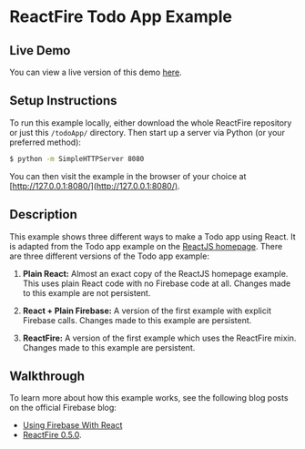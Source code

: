 # ReactFire Todo App Example

## Live Demo

You can view a live version of this demo [here](https://reactfiretodoapp.firebaseapp.com/).


## Setup Instructions

To run this example locally, either download the whole ReactFire repository or just this
`/todoApp/` directory. Then start up a server via Python (or your preferred method):

```bash
$ python -m SimpleHTTPServer 8080
```

You can then visit the example in the browser of your choice at [http://127.0.0.1:8080/](http://127.0.0.1:8080/).


## Description

This example shows three different ways to make a Todo app using React. It is adapted from the Todo
app example on the [ReactJS homepage](http://facebook.github.io/react/). There are three different
versions of the Todo app example:

1. __Plain React:__ Almost an exact copy of the ReactJS homepage example. This uses plain React
code with no Firebase code at all. Changes made to this example are not persistent.

2. __React + Plain Firebase:__ A version of the first example with explicit Firebase calls. Changes
made to this example are persistent.

3. __ReactFire:__ A version of the first example which uses the ReactFire mixin. Changes made to
this example are persistent.


## Walkthrough

To learn more about how this example works, see the following blog posts on the official Firebase
blog:
* [Using Firebase With React](https://www.firebase.com/blog/2014-05-01-using-firebase-with-react.html)
* [ReactFire 0.5.0](https://www.firebase.com/blog/2015-07-16-reactfire-0-5-0).

